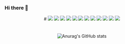 ### Hi there 👋

<div align="center">
#
<img src="https://img.shields.io/badge/AWS-gray?style=flat-square&logo=Amazon AWS&logoColor=232F3E"/>
<img src="https://img.shields.io/badge/JavaScript-gray?style=flat-square&logo=JavaScript&logoColor=F7DF1E"/>
<img src="https://img.shields.io/badge/MySQL-gray?style=flat-square&logo=MySQL&logoColor=4479A1"/>
<img src="https://img.shields.io/badge/Docker-gray?style=flat-square&logo=Docker&logoColor=2496ED"/>
<img src="https://img.shields.io/badge/Kubernetes-gray?style=flat-square&logo=Kubernetes&logoColor=326CE5"/>
<img src="https://img.shields.io/badge/TypeScript-gray?style=flat-square&logo=TypeScript&logoColor=3178C6"/>
<img src="https://img.shields.io/badge/Node.js-gray?style=flat-square&logo=Node.js&logoColor=339933"/>
<img src="https://img.shields.io/badge/Koa-gray?style=flat-square&logo=Koa&logoColor=33333D"/>
<img src="https://img.shields.io/badge/NestJS-gray?style=flat-square&logo=NestJS&logoColor=E0234E"/>
<img src="https://img.shields.io/badge/Jira Software-gray?style=flat-square&logo=Jira Software&logoColor=0052CC"/>
<img src="https://img.shields.io/badge/Slack-gray?style=flat-square&logo=Slack&logoColor=4A154B"/>
<img src="https://img.shields.io/badge/Redis-gray?style=flat-square&logo=Redis&logoColor=DC382D"/>


#
![Anurag's GitHub stats](https://github-readme-stats.vercel.app/api?username=NoahShin&show_icons=true&theme=material-palenight)



</div>


<!--
**NoahShin/NoahShin** is a ✨ _special_ ✨ repository because its `README.md` (this file) appears on your GitHub profile.

Here are some ideas to get you started:

- 🔭 I’m currently working on ...
- 🌱 I’m currently learning ...
- 👯 I’m looking to collaborate on ...
- 🤔 I’m looking for help with ...
- 💬 Ask me about ...
- 📫 How to reach me: ...
- 😄 Pronouns: ...
- ⚡ Fun fact: ...
-->
